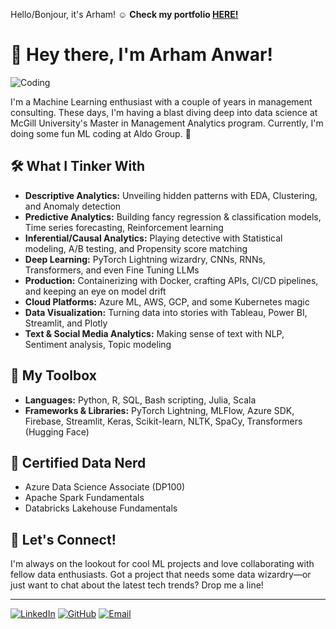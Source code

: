 Hello/Bonjour, it's Arham! :relaxed: **Check my portfolio <a href="(https://arham-anwar.github.io/)">HERE!</a>**
# 👋 Hey there, I'm Arham Anwar!

![Coding](https://media.giphy.com/media/LmNwrBhejkK9EFP504/giphy.gif)

I'm a Machine Learning enthusiast with a couple of years in management consulting. These days, I'm having a blast diving deep into data science at McGill University's Master in Management Analytics program. Currently, I'm doing some fun ML coding at Aldo Group. 🥾

## 🛠 What I Tinker With
- **Descriptive Analytics:** Unveiling hidden patterns with EDA, Clustering, and Anomaly detection
- **Predictive Analytics:** Building fancy regression & classification models, Time series forecasting, Reinforcement learning
- **Inferential/Causal Analytics:** Playing detective with Statistical modeling, A/B testing, and Propensity score matching
- **Deep Learning:** PyTorch Lightning wizardry, CNNs, RNNs, Transformers, and even Fine Tuning LLMs
- **Production:** Containerizing with Docker, crafting APIs, CI/CD pipelines, and keeping an eye on model drift
- **Cloud Platforms:** Azure ML, AWS, GCP, and some Kubernetes magic
- **Data Visualization:** Turning data into stories with Tableau, Power BI, Streamlit, and Plotly
- **Text & Social Media Analytics:** Making sense of text with NLP, Sentiment analysis, Topic modeling

## 🧰 My Toolbox
- **Languages:** Python, R, SQL, Bash scripting, Julia, Scala
- **Frameworks & Libraries:** PyTorch Lightning, MLFlow, Azure SDK, Firebase, Streamlit, Keras, Scikit-learn, NLTK, SpaCy, Transformers (Hugging Face)

## 📜 Certified Data Nerd
- Azure Data Science Associate (DP100)
- Apache Spark Fundamentals
- Databricks Lakehouse Fundamentals

## 🌱 Let's Connect!
I'm always on the lookout for cool ML projects and love collaborating with fellow data enthusiasts. Got a project that needs some data wizardry—or just want to chat about the latest tech trends? Drop me a line!

---

[![LinkedIn](https://img.shields.io/badge/LinkedIn-Arham_Anwar-blue)](https://www.linkedin.com/in/arham-anwar/) [![GitHub](https://img.shields.io/badge/GitHub-YourUsername-black)](https://github.com/your-github-username) [![Email](https://img.shields.io/badge/Email-arham.anwar@example.com-red)](mailto:arham.anwar@example.com)
